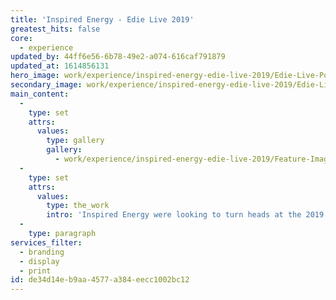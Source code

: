 ```yaml
---
title: 'Inspired Energy - Edie Live 2019'
greatest_hits: false
core:
  - experience
updated_by: 44ff6e56-6b78-49e2-a074-616caf791879
updated_at: 1614856131
hero_image: work/experience/inspired-energy-edie-live-2019/Edie-Live-Posters.jpg
secondary_image: work/experience/inspired-energy-edie-live-2019/Edie-Live-Stand-v1.jpg
main_content:
  -
    type: set
    attrs:
      values:
        type: gallery
        gallery:
          - work/experience/inspired-energy-edie-live-2019/Feature-Image.jpg
  -
    type: set
    attrs:
      values:
        type: the_work
        intro: 'Inspired Energy were looking to turn heads at the 2019 edie Live show. With more than 100 exhibitors in attendance, competition was fierce. Our team designed with maximum engagement in mind, ensuring that the company’s stand stood out from afar and was just as captivating up close. An accompanying poster design tied creative concepts together and pointed attendees in the direction of Inspired’s eye-catching exhibit.'
  -
    type: paragraph
services_filter:
  - branding
  - display
  - print
id: de34d14e-b9aa-4577-a384-eecc1002bc12
---
```

